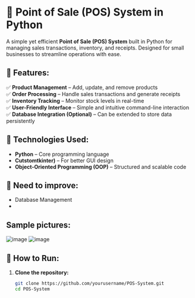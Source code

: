 # 🛒 Point of Sale (POS) System in Python

A simple yet efficient **Point of Sale (POS) System** built in Python for managing sales transactions, inventory, and receipts. Designed for small businesses to streamline operations with ease.

## 📌 Features:
✅ **Product Management** – Add, update, and remove products  
✅ **Order Processing** – Handle sales transactions and generate receipts  
✅ **Inventory Tracking** – Monitor stock levels in real-time  
✅ **User-Friendly Interface** – Simple and intuitive command-line interaction  
✅ **Database Integration (Optional)** – Can be extended to store data persistently  

## 🔧 Technologies Used:
- **Python** – Core programming language  
- **Cutstomtkinter)** – For better GUI design
- **Object-Oriented Programming (OOP)** – Structured and scalable code  

## 📌 Need to improve:
- Database Management
-

## Sample pictures:
![image](https://github.com/user-attachments/assets/63475c0d-f051-4635-8f35-615c55d0fa24)
![image](https://github.com/user-attachments/assets/5a9d4aa1-d424-4b6f-b3ba-41ae0f8058c8)




## 🚀 How to Run:
1. **Clone the repository:**
   ```bash
   git clone https://github.com/yourusername/POS-System.git
   cd POS-System
